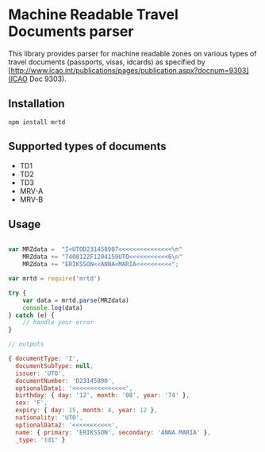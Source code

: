 # Machine Readable Travel Documents parser

This library provides parser for machine readable zones on various types of
travel documents (passports, visas, idcards) as specified by 
[http://www.icao.int/publications/pages/publication.aspx?docnum=9303](ICAO Doc 9303).

## Installation

`npm install mrtd`

## Supported types of documents

- TD1
- TD2
- TD3
- MRV-A
- MRV-B

## Usage

```javascript

var MRZdata =  "I<UTOD231458907<<<<<<<<<<<<<<<\n"
    MRZdata += "7408122F1204159UTO<<<<<<<<<<<6\n"
    MRZdata += "ERIKSSON<<ANNA<MARIA<<<<<<<<<<";

var mrtd = require('mrtd')

try {
    var data = mrtd.parse(MRZdata)
    console.log(data)
} catch (e) {
    // handle your error
}

// outputs

{ documentType: 'I',
  documentSubType: null,
  issuer: 'UTO',
  documentNumber: 'D23145890',
  optionalData1: '<<<<<<<<<<<<<<<',
  birthday: { day: '12', month: '08', year: '74' },
  sex: 'F',
  expiry: { day: 15, month: 4, year: 12 },
  nationality: 'UTO',
  optionalData2: '<<<<<<<<<<<',
  name: { primary: 'ERIKSSON', secondary: 'ANNA MARIA' },
  _type: 'td1' }

```

